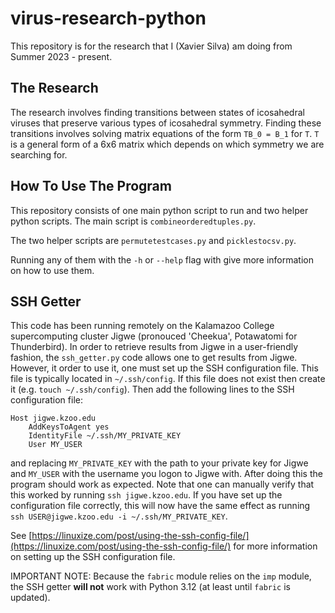 # virus-research-python
This repository is for the research that I (Xavier Silva) am doing from Summer 2023 - present.

## The Research
The research involves finding transitions between states of icosahedral viruses that preserve various types of icosahedral symmetry.
Finding these transitions involves solving matrix equations of the form `TB_0 = B_1` for `T`.
`T` is a general form of a 6x6 matrix which depends on which symmetry we are searching for.

## How To Use The Program
This repository consists of one main python script to run and two helper python scripts.
The main script is `combineorderedtuples.py`.

The two helper scripts are `permutetestcases.py` and `picklestocsv.py`.

Running any of them with the `-h` or `--help` flag with give more information on how to use them.

## SSH Getter
This code has been running remotely on the Kalamazoo College supercomputing cluster Jigwe (pronouced 'Cheekua', Potawatomi for Thunderbird).
In order to retrieve results from Jigwe in a user-friendly fashion, the `ssh_getter.py` code allows one to get results from Jigwe.
However, it order to use it, one must set up the SSH configuration file.
This file is typically located in `~/.ssh/config`.
If this file does not exist then create it (e.g. `touch ~/.ssh/config`).
Then add the following lines to the SSH configuration file:
```
Host jigwe.kzoo.edu
    AddKeysToAgent yes
    IdentityFile ~/.ssh/MY_PRIVATE_KEY
    User MY_USER
```
and replacing `MY_PRIVATE_KEY` with the path to your private key for Jigwe and `MY_USER` with the username you logon to Jigwe with.
After doing this the program should work as expected.
Note that one can manually verify that this worked by running `ssh jigwe.kzoo.edu`.
If you have set up the configuration file correctly, this will now have the same effect as running `ssh USER@jigwe.kzoo.edu -i ~/.ssh/MY_PRIVATE_KEY`.

See [https://linuxize.com/post/using-the-ssh-config-file/](https://linuxize.com/post/using-the-ssh-config-file/) for more information on setting up the SSH configuration file.

IMPORTANT NOTE: Because the `fabric` module relies on the `imp` module, the SSH getter **will not** work with Python 3.12 (at least until `fabric` is updated).
